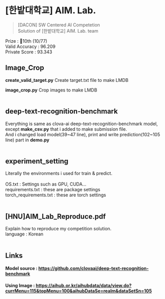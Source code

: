# [한밭대학교] AIM. Lab.

> [DACON] SW Centered AI Competetion </br>
> Solution of [한밭대학교] AIM. Lab. team </br>

Prize : 🥉10th (10/77) </br>
Valid Accuracy : 96.209 </br>
Private Score : 93.343 </br>


## Image_Crop
**create_valid_target.py**
Create target.txt file to make LMDB

**image_crop.py**
Crop images to make LMDB</br>
</br>

## deep-text-recognition-benchmark
Everything is same as clova-ai deep-text-recognition-benchmark model, except **make_csv.py** that i added to make submission file. </br>
And i changed load model(39\~47 line), print and write prediction(102\~105 line) part in **demo.py** </br>
</br>

## experiment_setting
Literally the environments i used for train & predict. </br>
</br>
OS.txt : Settings such as GPU, CUDA...</br>
requirements.txt : these are package settings</br>
torch_requirements.txt : these are torch settings</br>
</br>

## [HNU]AIM_Lab_Reproduce.pdf
Explain how to reproduce my competition solution. </br>
language : Korean</br>
</br>

## Links
#### Model source : https://github.com/clovaai/deep-text-recognition-benchmark
#### Using Image : https://aihub.or.kr/aihubdata/data/view.do?currMenu=115&topMenu=100&aihubDataSe=realm&dataSetSn=105
